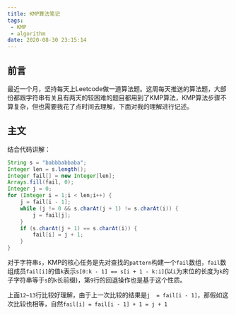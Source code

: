 ```yaml
---
title: KMP算法笔记
tags:
 - KMP
 - algorithm
date: 2020-08-30 23:15:14
---
```

## 前言
最近一个月，坚持每天上Leetcode做一道算法题。这周每天推送的算法题，大部份都跟字符串有关且有两天的较困难的题目都用到了KMP算法，KMP算法步骤不算复杂，但也需要我花了点时间去理解，下面对我的理解进行记述。

## 主文
结合代码讲解：
```java
String s = "babbbabbaba";
Integer len = s.length();
Integer fail[] = new Integer[len];
Arrays.fill(fail, 0);
Integer j = 0;
for (Integer i = 1;i < len;i++) {
    j = fail[i - 1];
    while (j != 0 && s.charAt(j + 1) != s.charAt(i)) {
        j = fail[j];
    }
    if (s.charAt(j + 1) == s.charAt(i)) {
        fail[i] = j + 1;
    }
}
```
对于字符串`s`，KMP的核心任务是先对查找的`pattern`构建一个`fail`数组，`fail`数组成员`fail[i]`的值`k`表示`s[0:k - 1] == s[i + 1 - k:i]`(以`i`为末位的长度为`k`的子字符串等于`s`的`k`长前缀)，第`9`行的回退操作也是基于这个性质。

上面`12~13`行比较好理解，由于上一次比较的结果是`j  = fail[i - 1]`，那假如这次比较也相等，自然`fail[i] = fail[i - 1] + 1 = j + 1`

